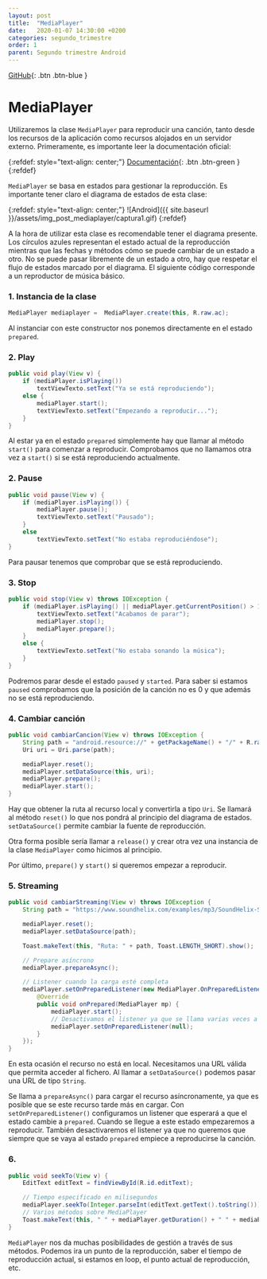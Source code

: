 ```yaml
---
layout: post
title:  "MediaPlayer"
date:   2020-01-07 14:30:00 +0200
categories: segundo_trimestre
order: 1
parent: Segundo trimestre Android
---
```


[GitHub](https://github.com/Manuel-Ag/PMD_19-20/tree/master/MediaPlayer){: .btn .btn-blue }

# MediaPlayer

Utilizaremos la clase `MediaPlayer` para reproducir una canción, tanto desde los recursos de la aplicación como recursos alojados en un servidor externo. Primeramente, es importante leer la documentación oficial:

{:refdef: style="text-align: center;"}
[Documentación](https://developer.android.com/reference/android/media/MediaPlaye){: .btn .btn-green }
{:refdef}

`MediaPlayer` se basa en estados para gestionar la reproducción. Es importante tener claro el diagrama de estados de esta clase:

{:refdef: style="text-align: center;"}
![Android]({{ site.baseurl }}/assets/img_post_mediaplayer/captura1.gif)
{:refdef}

A la hora de utilizar esta clase es recomendable tener el diagrama presente. Los círculos azules representan el estado actual de la reproducción mientras que las fechas y métodos cómo se puede cambiar de un estado a otro. No se puede pasar libremente de un estado a otro, hay que respetar el flujo de estados marcado por el diagrama. El siguiente código corresponde a un reproductor de música básico.

### 1\. Instancia de la clase

```java
MediaPlayer mediaplayer =  MediaPlayer.create(this, R.raw.ac);
```
Al instanciar con este constructor nos ponemos directamente en el estado `prepared`.

### 2\. Play

```java
public void play(View v) {
    if (mediaPlayer.isPlaying())
        textViewTexto.setText("Ya se está reproduciendo");
    else {
        mediaPlayer.start();
        textViewTexto.setText("Empezando a reproducir...");
    }
}
```

Al estar ya en el estado `prepared` simplemente hay que llamar al método `start()` para comenzar a reproducir. Comprobamos que no llamamos otra vez a `start()` si se está reproduciendo actualmente.

### 2\. Pause

```java
public void pause(View v) {
    if (mediaPlayer.isPlaying()) {
        mediaPlayer.pause();
        textViewTexto.setText("Pausado");
    }
    else
        textViewTexto.setText("No estaba reproduciéndose");
}
```
Para pausar tenemos que comprobar que se está reproduciendo.

### 3\. Stop

```java
public void stop(View v) throws IOException {
    if (mediaPlayer.isPlaying() || mediaPlayer.getCurrentPosition() > 1) {
        textViewTexto.setText("Acabamos de parar");
        mediaPlayer.stop();
        mediaPlayer.prepare();
    }
    else {
        textViewTexto.setText("No estaba sonando la música");
    }
}
```
Podremos parar desde el estado `paused` y `started`. Para saber si estamos `paused` comprobamos que la posición de la canción no es 0 y que además no se está reproduciendo.

### 4\. Cambiar canción

```java
public void cambiarCancion(View v) throws IOException {
    String path = "android.resource://" + getPackageName() + "/" + R.raw.classic;
    Uri uri = Uri.parse(path);

    mediaPlayer.reset();
    mediaPlayer.setDataSource(this, uri);
    mediaPlayer.prepare();
    mediaPlayer.start();
}
```

Hay que obtener la ruta al recurso local y convertirla a tipo `Uri`. Se llamará al método `reset()` lo que nos pondrá al principio del diagrama de estados. `setDataSource()` permite cambiar la fuente de reproducción.

Otra forma posible sería llamar a `release()` y crear otra vez una instancia de la clase `MediaPlayer` como hicimos al principio.

Por último, `prepare()` y `start()` si queremos empezar a reproducir.

### 5\. Streaming

```java
public void cambiarStreaming(View v) throws IOException {
    String path = "https://www.soundhelix.com/examples/mp3/SoundHelix-Song-9.mp3";

    mediaPlayer.reset();
    mediaPlayer.setDataSource(path);

    Toast.makeText(this, "Ruta: " + path, Toast.LENGTH_SHORT).show();

    // Prepare asíncrono
    mediaPlayer.prepareAsync();

    // Listener cuando la carga esté completa
    mediaPlayer.setOnPreparedListener(new MediaPlayer.OnPreparedListener() {
        @Override
        public void onPrepared(MediaPlayer mp) {
            mediaPlayer.start();
            // Desactivamos el listener ya que se llama varias veces a prepare() a lo largo del código
            mediaPlayer.setOnPreparedListener(null);
        }
    });
}
```

En esta ocasión el recurso no está en local. Necesitamos una URL válida que permita acceder al fichero. Al llamar a `setDataSource()` podemos pasar una URL de tipo `String`.

Se llama a `prepareAsync()` para cargar el recurso asíncronamente, ya que es posible que se este recurso tarde más en cargar. Con `setOnPreparedListener()` configuramos un listener que esperará a que el estado cambie a `prepared`. Cuando se llegue a este estado empezaremos a reproducir. También desactivaremos el listener ya que no queremos que siempre que se vaya al estado `prepared` empiece a reproducirse la canción.

### 6\.

```java
public void seekTo(View v) {
    EditText editText = findViewById(R.id.editText);

    // Tiempo especificado en milisegundos
    mediaPlayer.seekTo(Integer.parseInt(editText.getText().toString()));
    // Varios métodos sobre MediaPlayer
    Toast.makeText(this, " " + mediaPlayer.getDuration() + " " + mediaPlayer.getCurrentPosition() + " " + mediaPlayer.isLooping(), Toast.LENGTH_SHORT).show();
}
```

`MediaPlayer` nos da muchas posibilidades de gestión a través de sus métodos. Podemos ira un punto de la reproducción, saber el tiempo de reproducción actual, si estamos en loop, el punto actual de reproducción, etc.
